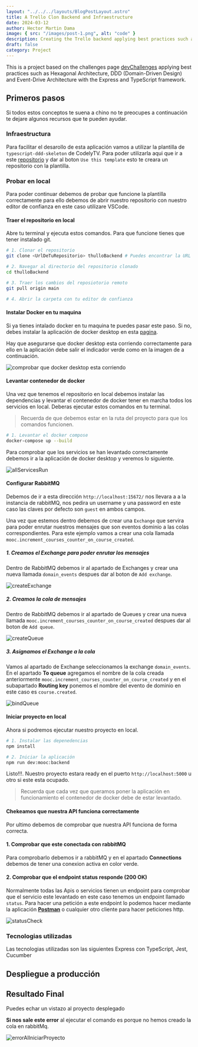 ```yaml
---
layout: "../../../layouts/BlogPostLayout.astro"
title: A Trello Clon Backend and Infraestructure
date: 2024-03-12
author: Hector Martin Dama
image: { src: "/images/post-1.png", alt: "code" }
description: Creating the Trello backend applying best practices such as Hexagonal Architecture, DDD (Domain-Driven Design) and Event-Driven Architecture.
draft: false
category: Project
---
```


This is a project based on the challenges page [devChallenges](https://legacy.devchallenges.io/challenges/wP0LbGgEeKhpFHUpPpDh) applying best practices such as Hexagonal Architecture, DDD (Domain-Driven Design) and Event-Drive Architecture with the Express and TypeScript framework.

## Primeros pasos

Si todos estos conceptos te suena a chino no te preocupes a continuación te dejare algunos recursos que te pueden ayudar.

### Infraestructura

Para facilitar el desarollo de esta aplicación vamos a utilizar la plantilla de `typescript-ddd-skeleton` de CodelyTV. Para poder utilizarla aqui que ir a este [repositorio](https://github.com/CodelyTV/typescript-ddd-example) y dar al boton `Use this template` esto te creara un repositorio con la plantilla.

### Probar en local

Para poder continuar debemos de probar que funcione la plantilla correctamente para ello debemos de abrir nuestro repositorio con nuestro editor de confianza en este caso utilizare VSCode.

#### Traer el repositorio en local

Abre tu terminal y ejecuta estos comandos. Para que funcione tienes que tener instalado git.

```sh
# 1. Clonar el repositorio
git clone <UrlDeTuRepositorio> thulloBackend # Puedes encontrar la URL en la página del repositorio de GitHub, en el botón verde "Code".

# 2. Navegar al directorio del repositorio clonado
cd thulloBackend

# 3. Traer los cambios del reposiotorio remoto
git pull origin main

# 4. Abrir la carpeta con tu editor de confianza
```

#### Instalar Docker en tu maquina

Si ya tienes intalado docker en tu maquina te puedes pasar este paso. Si no, debes instalar la aplicación de docker desktop en esta [pagina](https://www.docker.com/products/docker-desktop/).

Hay que asegurarse que docker desktop esta corriendo correctamente para ello en la aplicación debe salir el indicador verde como en la imagen de a continuación.

![comprobar que docker desktop esta corriendo](/images/post-1/dockerDesktopCheck.webp)

#### Levantar contenedor de docker

Una vez que tenemos el repositorio en local debemos instalar las dependencias y levantar el contenedor de docker tener en marcha todos los servicios en local. Deberas ejecutar estos comandos en tu terminal.

> Recuerda de que debemos estar en la ruta del proyecto para que los comandos funcionen.

```sh
# 1. Levantar el docker compose
docker-compose up --build
```

Para comprobar que los servicios se han levantado correctamente debemos ir a la aplicación de docker desktop y veremos lo siguiente.

![allServicesRun](/images/post-1/dockerAllServicesRun.webp)

#### Configurar RabbitMQ

Debemos de ir a esta dirección `http://localhost:15672/` nos llevara a a la instancia de rabbitMQ, nos pedira un username y una password en este caso las claves por defecto son `guest` en ambos campos.

Una vez que estemos dentro debemos de crear una `Exchange` que servira para poder enrutar nuestros mensajes que son eventos dominio a las colas correspondientes. Para este ejemplo vamos a crear una cola llamada `mooc.increment_courses_counter_on_course_created`.

##### 1. Creamos el Exchange para poder enrutar los mensajes

Dentro de RabbitMQ debemos ir al apartado de Exchanges y crear una nueva llamada `domain_events` despues dar al boton de `Add exchange`.

![createExchange](/images/post-1/createExchange.webp)

##### 2. Creamos la cola de mensajes

Dentro de RabbitMQ debemos ir al apartado de Queues y crear una nueva llamada `mooc.increment_courses_counter_on_course_created` despues dar al boton de `Add queue`.

![createQueue](/images/post-1/createQueue.webp)

##### 3. Asignamos el Exchange a la cola

Vamos al apartado de Exchange seleccionamos la exchange `domain_events`. En el apartado **To queue** agregamos el nombre de la cola creada anteriormente `mooc.increment_courses_counter_on_course_created` y en el subapartado **Routing key** ponemos el nombre del evento de dominio en este caso es `course.created`.

![bindQueue](/images/post-1/bindQueue.webp)

#### Iniciar proyecto en local

Ahora si podremos ejecutar nuestro proyecto en local.

```sh
# 1. Instalar las depenedencias
npm install

# 2. Iniciar la aplicación
npm run dev:mooc:backend
```

Listo!!!. Nuestro proyecto estara ready en el puerto `http://localhost:5000` u otro si este esta ocupado.

> Recuerda que cada vez que queramos poner la aplicación en funcionamiento el contenedor de docker debe de estar levantado.

#### Chekeamos que nuestra API funciona correctamente

Por ultimo debemos de comprobar que nuestra API funciona de forma correcta.

#### 1. Comprobar que este conectada con rabbitMQ

Para comprobarlo debemos ir a rabbitMQ y en el apartado **Connections** debemos de tener una conexion activa en color verde.

#### 2. Comprobar que el endpoint status responde (200 OK)

Normalmente todas las Apis o servicios tienen un endpoint para comprobar que el servicio este levantado en este caso tenemos un endpoint llamado `status`. Para hacer una petición a este endpoint lo podemos hacer mediante la aplicación [**Postman**](https://www.postman.com/downloads/) o cualquier otro cliente para hacer peticiones http.

![statusCheck](/images/post-1/statusCheck.webp)

### Tecnologias utilizadas

Las tecnologias utilizadas son las siguientes Express con TypeScript, Jest, Cucumber

## Despliegue a producción

## Resultado Final

Puedes echar un vistazo al proyecto desplegado

**Si nos sale este error** al ejecutar el comando es porque no hemos creado la cola en rabbitMq.

![errorAlIniciarProyecto](/images/post-1/errorLaunchProject.svg)

